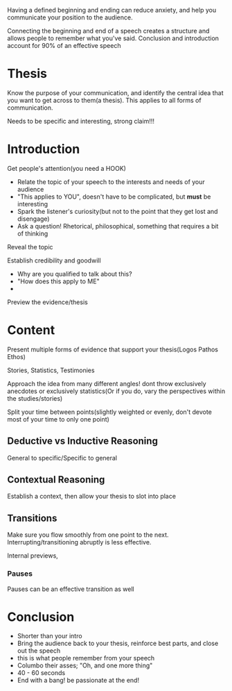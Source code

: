 Having a defined beginning and ending can reduce anxiety, and help you communicate your position to the audience. 

Connecting the beginning and end of a speech creates a structure and allows people to remember what you've said. Conclusion and introduction account for 90% of an effective speech

# Thesis
Know the purpose of your communication, and identify the central idea that you want to get across to them(a thesis). This applies to all forms of communication. 

Needs to be specific and interesting, strong claim!!!

# Introduction
Get people's attention(you need a HOOK)
- Relate the topic of your speech to the interests and needs of your audience
- "This applies to YOU", doesn't have to be complicated, but **must** be interesting
- Spark the listener's curiosity(but not to the point that they get lost and disengage)
- Ask a question! Rhetorical, philosophical, something that requires a bit of thinking

Reveal the topic

Establish credibility and goodwill 
- Why are you qualified to talk about this?
- "How does this apply to ME"
- 

Preview the evidence/thesis

# Content
Present multiple forms of evidence that support your thesis(Logos Pathos Ethos)

Stories, Statistics, Testimonies

Approach the idea from many different angles! dont throw exclusively anecdotes or exclusively statistics(Or if you do, vary the perspectives within the studies/stories)

Split your time between points(slightly weighted or evenly, don't devote most of your time to only one point)

## Deductive vs Inductive Reasoning
General to specific/Specific to general

## Contextual Reasoning
Establish a context, then allow your thesis to slot into place

## Transitions
Make sure you flow smoothly from one point to the next. Interrupting/transitioning abruptly is less effective. 

Internal previews, 

### Pauses 
Pauses can be an effective transition as well

# Conclusion

- Shorter than your intro
- Bring the audience back to your thesis, reinforce best parts, and close out the speech
- this is what people remember from your speech
- Columbo their asses; "Oh, and one more thing"
- 40 - 60 seconds
- End with a bang! be passionate at the end!





